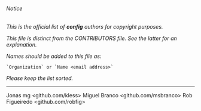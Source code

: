 ###### Notice

*This is the official list of **config** authors for copyright purposes.*

*This file is distinct from the CONTRIBUTORS file. See the latter for an
explanation.*

*Names should be added to this file as:*

	`Organization` or `Name <email address>`

*Please keep the list sorted.*

* * *

Jonas mg <github.com/kless>
Miguel Branco <github.com/msbranco>
Rob Figueiredo <github.com/robfig>

